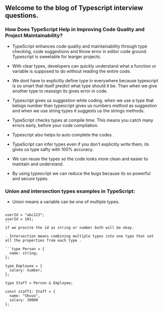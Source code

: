 
## Welcome to the blog of Typescript interview questions.

### How Does TypeScript Help in Improving Code Quality and Project Maintainability?

- TypeScript enhances code quality and maintainability through type checking, code suggestions and throw error in editor code ground. Typescript is sweetable for learger projects.

- With clear types, developers can quickly understand what a function or variable is supposed to do without reading the entire code.

- We dont have to explicitly define type in everywhere because typescript is so smart that itself predict what type should it be. Than when we give another type to reassign its gives error in code.

- Typescript gives us suggestion while coding. when we use a type that belogs number than typescript gives us numbers method as suggestion and when we use string types it suggests us the strings methods.

- TypeScript checks types at compile time. This means you catch many errors early, before your code compilation.

- Typescript also helps to auto complete the codes .

- TypeScript can infer types even if you don’t explicitly write them, its gives us type safty with 100% accuracy.

- We can reuse the types so the code looks more clean and easier to maintain and understand.

- By using typescript we can reduce the bugs because its so powerful and secure types.


### Union and intersection types examples in TypeScript:

- Union means a variable can be one of multiple types.

```let userId: string | number;

userId = "abc123";
userId = 101;
``
if we provite the id as string or number both will be okay.

- Intersection means combining multiple types into one type that set all the properties from each type .

```type Person = {
  name: string;
};

type Employee = {
  salary: number;
};

type Staff = Person & Employee;

const staff1: Staff = {
  name: "Shuvo",
  salary: 30000
};
```
